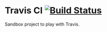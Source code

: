 # Travis CI [![Build Status](https://travis-ci.com/michaelpaul/travis-ci.svg?branch=master)](https://travis-ci.com/michaelpaul/travis-ci)

Sandbox project to play with Travis.
